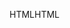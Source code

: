 <span data-ttu-id="e51ac-101">HTML</span><span class="sxs-lookup"><span data-stu-id="e51ac-101">HTML</span></span>